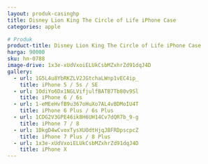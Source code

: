 ```yaml
---
layout: produk-casinghp
title: Disney Lion King The Circle of Life iPhone Case
categories: apple

# Produk
product-title: Disney Lion King The Circle of Life iPhone Case
harga: 90000
sku: hn-0788
image-drive: 1x3e-xUdVxoiELUkCsbMZxhrZd91dqJ4D
gallery:
  - url: 1G5L4u8YbRKZLV2JGtchaLWnp1vEC4ip_
    title: iPhone 5 / 5s / SE
  - url: 1OdiYo6Dx1NGLVifjulfBATB7Tb80v9Sl
    title: iPhone 6 / 6s
  - url: 1-eMEeHvfB9u367oHuXo7AL4vBDMoIU4T
    title: iPhone 6 Plus / 6s Plus
  - url: 1CDG2V3GPE46ik8H6UH14Cv7dQR7b_9-g
    title: iPhone 7 / 8
  - url: 1DkgD4wCvoxTysXUOdtHjqJBFRDpscpcZ
    title: iPhone 7 Plus / 8 Plus
  - url: 1x3e-xUdVxoiELUkCsbMZxhrZd91dqJ4D
    title: iPhone X
---
```


